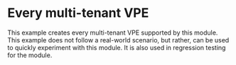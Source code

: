 # Every multi-tenant VPE

This example creates every multi-tenant VPE supported by this module. This example does not follow a real-world scenario, but rather, can be used to quickly experiment with this module. It is also used in regression testing for the module.
